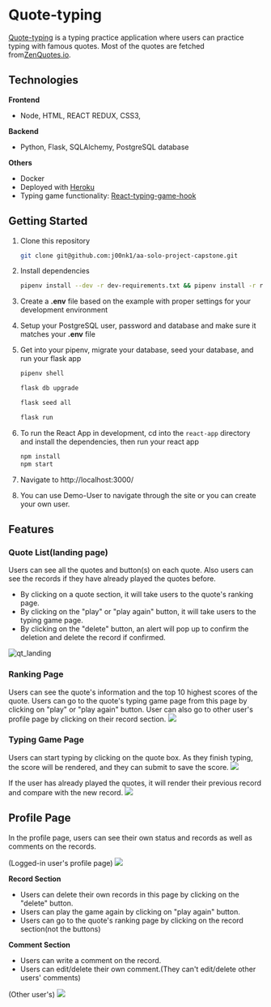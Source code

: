 # Quote-typing

[Quote-typing](https://quote-typing.herokuapp.com/) is a typing practice application where users can practice typing with famous quotes.
Most of the quotes are fetched from[ZenQuotes.io](https://zenquotes.io/).

## Technologies

**Frontend**

- Node, HTML, REACT REDUX, CSS3,

**Backend**

- Python, Flask, SQLAlchemy, PostgreSQL database

**Others**

- Docker
- Deployed with [Heroku](https://www.heroku.com/)
- Typing game functionality: [React-typing-game-hook](https://github.com/jokarz/react-typing-game-hook)

## Getting Started

1. Clone this repository

   ```bash
   git clone git@github.com:j00nk1/aa-solo-project-capstone.git
   ```

2. Install dependencies

   ```bash
   pipenv install --dev -r dev-requirements.txt && pipenv install -r requirements.txt
   ```

3. Create a **.env** file based on the example with proper settings for your development environment

4. Setup your PostgreSQL user, password and database and make sure it matches your **.env** file

5. Get into your pipenv, migrate your database, seed your database, and run your flask app

   ```bash
   pipenv shell
   ```

   ```bash
   flask db upgrade
   ```

   ```bash
   flask seed all
   ```

   ```bash
   flask run
   ```

6. To run the React App in development, cd into the `react-app` directory and install the dependencies, then run your react app

   ```bash
   npm install
   npm start
   ```

7. Navigate to http://localhost:3000/

8. You can use Demo-User to navigate through the site or you can create your own user.

## Features

### Quote List(landing page)

Users can see all the quotes and button(s) on each quote. Also users can see the records if they have already played the quotes before.

- By clicking on a quote section, it will take users to the quote's ranking page.
- By clicking on the "play" or "play again" button, it will take users to the typing game page.
- By clicking on the "delete" button, an alert will pop up to confirm the deletion and delete the record if confirmed.

![qt_landing](/imgs/qt_landing.png)

### Ranking Page

Users can see the quote's information and the top 10 highest scores of the quote.
Users can go to the quote's typing game page from this page by clicking on "play" or "play again" button.
User can also go to other user's profile page by clicking on their record section.
![](/imgs/qt_ranking.png)

### Typing Game Page

Users can start typing by clicking on the quote box.
As they finish typing, the score will be rendered, and they can submit to save the score.
![](/imgs/typing_first_time.gif)

If the user has already played the quotes, it will render their previous record and compare with the new record.
![](/imgs/typing_second_time.gif)

## Profile Page

In the profile page, users can see their own status and records as well as comments on the records.

(Logged-in user's profile page)
![](/imgs/profile_sessionuser.png)

**Record Section**

- Users can delete their own records in this page by clicking on the "delete" button.
- Users can play the game again by clicking on "play again" button.
- Users can go to the quote's ranking page by clicking on the record section(not the buttons)

**Comment Section**

- Users can write a comment on the record.
- Users can edit/delete their own comment.(They can't edit/delete other users' comments)

(Other user's)
![](/imgs/profile_others.png)
